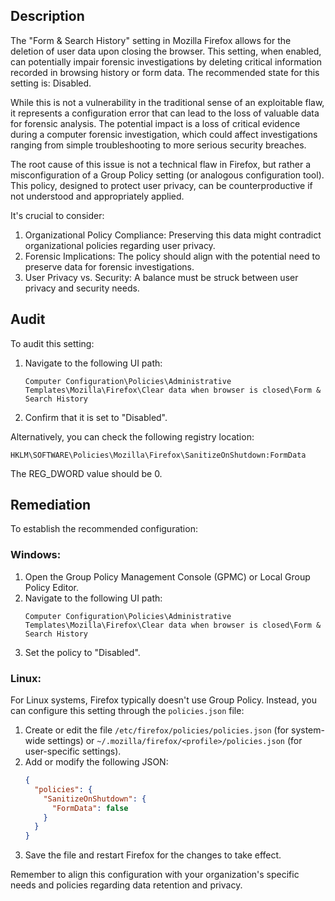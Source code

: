 ## Description

The "Form & Search History" setting in Mozilla Firefox allows for the deletion of user data upon closing the browser. This setting, when enabled, can potentially impair forensic investigations by deleting critical information recorded in browsing history or form data. The recommended state for this setting is: Disabled.

While this is not a vulnerability in the traditional sense of an exploitable flaw, it represents a configuration error that can lead to the loss of valuable data for forensic analysis. The potential impact is a loss of critical evidence during a computer forensic investigation, which could affect investigations ranging from simple troubleshooting to more serious security breaches.

The root cause of this issue is not a technical flaw in Firefox, but rather a misconfiguration of a Group Policy setting (or analogous configuration tool). This policy, designed to protect user privacy, can be counterproductive if not understood and appropriately applied.

It's crucial to consider:
1. Organizational Policy Compliance: Preserving this data might contradict organizational policies regarding user privacy.
2. Forensic Implications: The policy should align with the potential need to preserve data for forensic investigations.
3. User Privacy vs. Security: A balance must be struck between user privacy and security needs.

## Audit

To audit this setting:

1. Navigate to the following UI path:
   ```
   Computer Configuration\Policies\Administrative Templates\Mozilla\Firefox\Clear data when browser is closed\Form & Search History
   ```
2. Confirm that it is set to "Disabled".

Alternatively, you can check the following registry location:

```
HKLM\SOFTWARE\Policies\Mozilla\Firefox\SanitizeOnShutdown:FormData
```

The REG_DWORD value should be 0.

## Remediation

To establish the recommended configuration:

### Windows:

1. Open the Group Policy Management Console (GPMC) or Local Group Policy Editor.
2. Navigate to the following UI path:
   ```
   Computer Configuration\Policies\Administrative Templates\Mozilla\Firefox\Clear data when browser is closed\Form & Search History
   ```
3. Set the policy to "Disabled".

### Linux:

For Linux systems, Firefox typically doesn't use Group Policy. Instead, you can configure this setting through the `policies.json` file:

1. Create or edit the file `/etc/firefox/policies/policies.json` (for system-wide settings) or `~/.mozilla/firefox/<profile>/policies.json` (for user-specific settings).
2. Add or modify the following JSON:
   ```json
   {
     "policies": {
       "SanitizeOnShutdown": {
         "FormData": false
       }
     }
   }
   ```
3. Save the file and restart Firefox for the changes to take effect.

Remember to align this configuration with your organization's specific needs and policies regarding data retention and privacy.